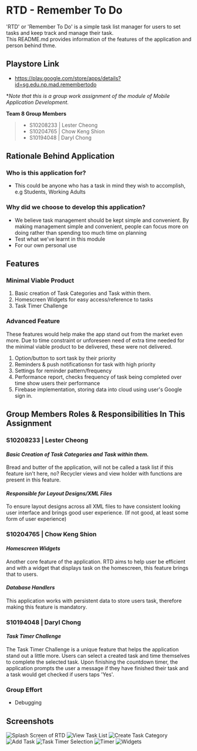 # RTD - Remember To Do
'RTD' or 'Remember To Do' is a simple task list manager for users to set tasks and keep track and manage their task.<br>
This README.md provides information of the features of the application and person behind thme.

## Playstore Link
- https://play.google.com/store/apps/details?id=sg.edu.np.mad.remembertodo

**Note that this is a group work assignment of the module of Mobile Application Development.*

**Team 8 Group Members**
> - S10208233 | Lester Cheong
> - S10204765 | Chow Keng Shion
> - S10194048 | Daryl Chong

##  Rationale Behind Application
### Who is this application for?
- This could be anyone who has a task in mind they wish to accomplish, e.g Students, Working Adults
### Why did we choose to develop this application?
- We believe task management should be kept simple and convenient. By making management simple and convenient, people can focus more on doing rather than spending too much time on planning
- Test what we've learnt in this module
- For our own personal use

## Features
### Minimal Viable Product
1.  Basic creation of Task Categories and Task within them.
2.  Homescreen Widgets for easy access/reference to tasks
3.  Task Timer Challenge

### Advanced Feature
These features would help make the app stand out from the market even more. Due to time constraint or unforeseen need of extra time needed for the minimal viable product to be delivered, these were not delivered.
<br>
1. Option/button to sort task by their priority
2. Reminders & push notificationsn for task with high priority
3. Settings for reminder pattern/frequency
4. Performance report, checks frequency of task being completed over time show users their performance
5. Firebase implementation, storing data into cloud using user's Google sign in.

## Group Members Roles & Responsibilities In This Assignment
### S10208233 | Lester Cheong
#### *Basic Creation of Task Categories and Task within them.*
Bread and butter of the application, will not be called a task list if this feature isn't here, no? Recycler views and view holder with functions are present in this feature.
#### *Responsible for Layout Designs/XML Files*
To ensure layout designs across all XML files to have consistent looking user interface and brings good user experience. (If not good, at least some form of user experience)
<br>

### S10204765 | Chow Keng Shion
#### *Homescreen Widgets*
Another core feature of the application. RTD aims to help user be efficient and with a widget that displays task on the homescreen, this feature brings that to users.
#### *Database Handlers*
This application works with persistent data to store users task, therefore making this feature is mandatory.
<br>

### S10194048 | Daryl Chong
#### *Task Timer Challenge*
The Task Timer Challenge is a unique feature that helps the application stand out a little more. Users can select a created task and time themselves to complete the selected task. Upon finishing the countdown timer, the application prompts the user a message if they have finished their task and a task would get checked if users taps 'Yes'.
<br>

### Group Effort
- Debugging


## Screenshots
![Splash Screen of RTD](https://play-lh.googleusercontent.com/7hXt8nTWNb6Hxr7o13YQ8WIj2hmW7ML8yRwXsPwRekZP2aY8dHkh2rru4hMCTAAhF6-d=w1774-h1194-rw)
![View Task List](https://play-lh.googleusercontent.com/izcJLIZ8UQQj3_PIlx7KpKLvqNUDAT385nW4A4E1DFrjHj00o9XJwZgPRoREzPj3FX4=w1774-h1194-rw)
![Create Task Category](https://play-lh.googleusercontent.com/Dgqypkqp9tAnUXnyvD6k81pWX6g-JUNgEDXSunvS7Io-pHC8ECB_QLO5m_REu5V5IRo=w1774-h1194-rw)
![Add Task](https://play-lh.googleusercontent.com/Ux1xUdjiw6NNOevnPYa7KsMeNjWgZp43JXtsetqFmLwxPrQwDdRz-7wFDKJjHqHJOao=w1774-h1194-rw)
![Task Timer Selection](https://play-lh.googleusercontent.com/ALDfBUFn8S2lZ36-wbdJ33QIX7mqK5eD7pDN2esQj8KBkrxDFuXl_N4s5jTNtOa7Nb4=w1774-h1194-rw)
![Timer](https://play-lh.googleusercontent.com/Zj5f7crOmnjp7OLjFqdkOz-Ohd0qgWyR-Chv2Si3E83T6WZGHgOt19hFEph9iuWQ1w=w1774-h1194-rw)
![Widgets](https://play-lh.googleusercontent.com/Y9MzLyjQK5LzrCGZgfnJEeR3ZuAb6-iBvdS9VC0zm0FxeF3S63Hi_u-Mu-1U1zwsT3Ii=w1774-h1194-rw)


